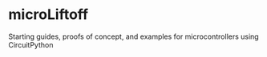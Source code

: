 # microLiftoff
Starting guides, proofs of concept, and examples for microcontrollers using CircuitPython
